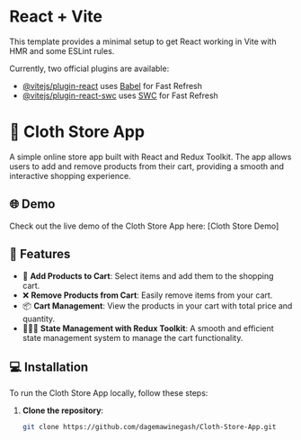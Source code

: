 # React + Vite

This template provides a minimal setup to get React working in Vite with HMR and some ESLint rules.

Currently, two official plugins are available:

- [@vitejs/plugin-react](https://github.com/vitejs/vite-plugin-react/blob/main/packages/plugin-react/README.md) uses [Babel](https://babeljs.io/) for Fast Refresh
- [@vitejs/plugin-react-swc](https://github.com/vitejs/vite-plugin-react-swc) uses [SWC](https://swc.rs/) for Fast Refresh

# 👚 Cloth Store App

A simple online store app built with React and Redux Toolkit. The app allows users to add and remove products from their cart, providing a smooth and interactive shopping experience.

## 🌐 Demo

Check out the live demo of the Cloth Store App here: [Cloth Store Demo]

## 🚀 Features

- 🛒 **Add Products to Cart**: Select items and add them to the shopping cart.
- ❌ **Remove Products from Cart**: Easily remove items from your cart.
- 📦 **Cart Management**: View the products in your cart with total price and quantity.
- 🧑‍🤝‍🧑 **State Management with Redux Toolkit**: A smooth and efficient state management system to manage the cart functionality.

## 💻 Installation

To run the Cloth Store App locally, follow these steps:

1. **Clone the repository**:
   ```bash
   git clone https://github.com/dagemawinegash/Cloth-Store-App.git

